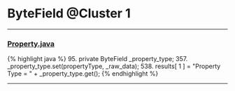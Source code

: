 # ByteField @Cluster 1

***

### [Property.java](https://searchcode.com/codesearch/view/15642246/)
{% highlight java %}
95. private ByteField           _property_type;
357.     _property_type.set(propertyType, _raw_data);
538.     results[ 1 ] = "Property Type = " + _property_type.get();
{% endhighlight %}

***

